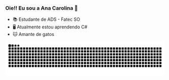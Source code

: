 ### Oie!! Eu sou a Ana Carolina 👋

<!--
**acarolinager/acarolinager** is a ✨ _special_ ✨ repository because its `README.md` (this file) appears on your GitHub profile.

Here are some ideas to get you started: -->


- 📚 Estudante de ADS - Fatec SO
- 🖥️ Atualmente estou aprendendo C# 
- 🐱 Amante de gatos 

 ![Snake animation](https://github.com/acarolinager/acarolinager/blob/output/github-contribution-grid-snake.svg)
